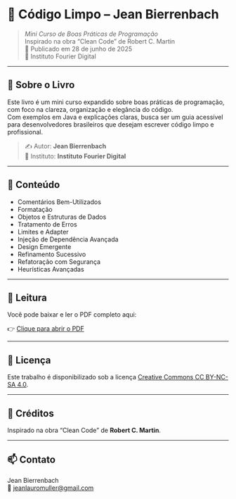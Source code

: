 # 📘 Código Limpo – Jean Bierrenbach

> *Mini Curso de Boas Práticas de Programação*  
> Inspirado na obra “Clean Code” de Robert C. Martin  
> 📅 Publicado em 28 de junho de 2025  
> 📍 Instituto Fourier Digital

---

## 📖 Sobre o Livro

Este livro é um mini curso expandido sobre boas práticas de programação, com foco na clareza, organização e elegância do código.  
Com exemplos em Java e explicações claras, busca ser um guia acessível para desenvolvedores brasileiros que desejam escrever código limpo e profissional.

> ✍️ Autor: **Jean Bierrenbach**  
> 🧪 Instituto: **Instituto Fourier Digital**

---

## 📂 Conteúdo

- Comentários Bem-Utilizados  
- Formatação  
- Objetos e Estruturas de Dados  
- Tratamento de Erros  
- Limites e Adapter  
- Injeção de Dependência Avançada  
- Design Emergente  
- Refinamento Sucessivo  
- Refatoração com Segurança  
- Heurísticas Avançadas

---

## 📄 Leitura

Você pode baixar e ler o PDF completo aqui:

👉 [Clique para abrir o PDF](/Codigo-Limpo-J-Bierrenbach.pdf)

---

## 📜 Licença

Este trabalho é disponibilizado sob a licença [Creative Commons CC BY-NC-SA 4.0](https://creativecommons.org/licenses/by-nc-sa/4.0/deed.pt).

---

## 🤝 Créditos

Inspirado na obra “Clean Code” de **Robert C. Martin**.

---

## 📫 Contato

Jean Bierrenbach  
📧 jeanlauromuller@gmail.com
